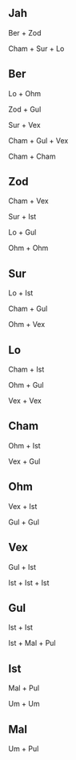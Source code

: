 ## Jah
Ber + Zod

Cham + Sur + Lo



## Ber
Lo + Ohm

Zod + Gul

Sur + Vex

Cham + Gul + Vex

Cham + Cham



## Zod
Cham + Vex

Sur + Ist

Lo + Gul

Ohm + Ohm



## Sur
Lo + Ist

Cham + Gul

Ohm + Vex



## Lo
Cham + Ist

Ohm + Gul

Vex + Vex



## Cham
Ohm + Ist

Vex + Gul



## Ohm
Vex + Ist

Gul + Gul



## Vex
Gul + Ist

Ist + Ist + Ist



## Gul
Ist + Ist

Ist + Mal + Pul



## Ist
Mal + Pul

Um + Um



## Mal
Um + Pul
